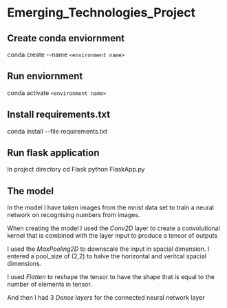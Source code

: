 # Emerging_Technologies_Project
## Create conda enviornment

conda create --name `<environment name>`

## Run enviornment

conda activate `<environment name>`

## Install requirements.txt

conda install --file requirements.txt

## Run flask application 

In project directory 
cd Flask
python FlaskApp.py

## The model
In the model I have taken images from the mnist data set to train a neural network on recognising numbers from images.

When creating the model I used the *Conv2D* layer to create a convolutional kernel that is combined with the layer input to produce a tensor of outputs

I used the *MaxPooling2D* to downscale the input in spacial dimension. I entered a pool_size of (2,2) to halve the horizontal and veritcal spacial dimensions.

I used *Flatten* to reshape the tensor to have the shape that is equal to the number of elements in tensor.

And then I had 3 *Dense layers* for the connected neural network layer
